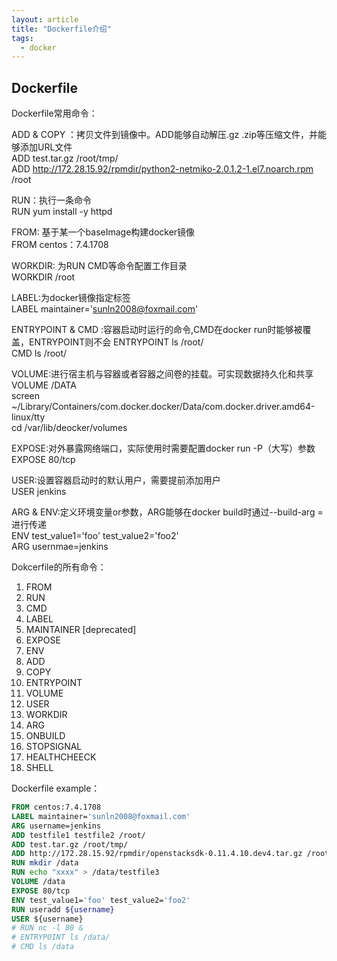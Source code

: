 ```yaml
---
layout: article
title: "Dockerfile介绍"
tags:
  - docker
---
```

## Dockerfile

Dockerfile常用命令：

ADD & COPY ：拷贝文件到镜像中。ADD能够自动解压.gz .zip等压缩文件，并能够添加URL文件  
ADD test.tar.gz /root/tmp/  
ADD <http://172.28.15.92/rpmdir/python2-netmiko-2.0.1.2-1.el7.noarch.rpm> /root

RUN：执行一条命令  
RUN yum install -y httpd

FROM: 基于某一个baseImage构建docker镜像  
FROM centos：7.4.1708

WORKDIR: 为RUN CMD等命令配置工作目录  
WORKDIR /root

LABEL:为docker镜像指定标签  
LABEL maintainer='sunln2008@foxmail.com'

ENTRYPOINT & CMD :容器启动时运行的命令,CMD在docker run时能够被覆盖，ENTRYPOINT则不会
ENTRYPOINT ls /root/  
CMD ls /root/

VOLUME:进行宿主机与容器或者容器之间卷的挂载。可实现数据持久化和共享  
VOLUME /DATA  
 screen ~/Library/Containers/com.docker.docker/Data/com.docker.driver.amd64-linux/tty  
 cd /var/lib/deocker/volumes

EXPOSE:对外暴露网络端口，实际使用时需要配置docker run -P（大写）参数  
EXPOSE 80/tcp

USER:设置容器启动时的默认用户，需要提前添加用户  
USER jenkins

ARG & ENV:定义环境变量or参数，ARG能够在docker build时通过--build-arg <varname>=<value>进行传递  
ENV test_value1='foo' test_value2='foo2'  
ARG usernmae=jenkins

Dokcerfile的所有命令：

1. FROM
1. RUN
1. CMD
1. LABEL
1. MAINTAINER [deprecated]
1. EXPOSE
1. ENV
1. ADD
1. COPY
1. ENTRYPOINT
1. VOLUME
1. USER
1. WORKDIR
1. ARG
1. ONBUILD
1. STOPSIGNAL
1. HEALTHCHEECK
1. SHELL

Dockerfile example：

```Dockerfile
FROM centos:7.4.1708
LABEL maintainer='sunln2008@foxmail.com'
ARG username=jenkins
ADD testfile1 testfile2 /root/
ADD test.tar.gz /root/tmp/
ADD http://172.28.15.92/rpmdir/openstacksdk-0.11.4.10.dev4.tar.gz /root
RUN mkdir /data
RUN echo "xxxx" > /data/testfile3
VOLUME /data
EXPOSE 80/tcp
ENV test_value1='foo' test_value2='foo2'
RUN useradd ${username}
USER ${username}
# RUN nc -l 80 &
# ENTRYPOINT ls /data/
# CMD ls /data
```
